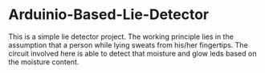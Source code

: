 # Arduinio-Based-Lie-Detector
This is a simple lie detector project. The working principle lies in the assumption that a person while lying sweats from his/her fingertips. The circuit involved here is able to detect that moisture and glow leds based on the moisture content.
